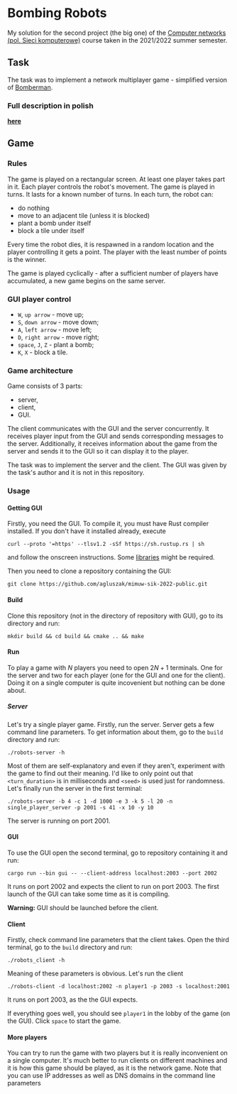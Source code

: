 # Bombing Robots

My solution for the second project (the big one) of the [Computer networks (pol. Sieci komputerowe)](https://usosweb.mimuw.edu.pl/kontroler.php?_action=katalog2/przedmioty/pokazPrzedmiot&prz_kod=1000-214bSIK) course taken in the 2021/2022 summer semester.

## Task

The task was to implement a network multiplayer game - simplified version of [Bomberman](https://en.wikipedia.org/wiki/Bomberman).

### Full description in polish

[**here**](https://github.com/agluszak/mimuw-sik-2022-public/blob/master/README.md)

## Game

### Rules

The game is played on a rectangular screen. At least one player takes part in it. Each player controls the robot's movement. The game is played in turns. It lasts for a known number of turns. In each turn, the robot can:
- do nothing
- move to an adjacent tile (unless it is blocked)
- plant a bomb under itself
- block a tile under itself

Every time the robot dies, it is respawned in a random location and the player controlling it gets a point. The player with the least number of points is the winner.

The game is played cyclically - after a sufficient number of players have accumulated, a new game begins on the same server.

### GUI player control

- `W`, `up arrow` - move up;
- `S`, `down arrow` - move down;
- `A`, `left arrow` - move left;
- `D`, `right arrow` - move right;
- `space`, `J`, `Z` - plant a bomb;
- `K`, `X` - block a tile.

### Game architecture

Game consists of 3 parts:
- server,
- client,
- GUI.

The client communicates with the GUI and the server concurrently. It receives player input from the GUI and sends corresponding messages to the server. Additionally, it receives information about the game from the server and sends it to the GUI so it can display it to the player.

The task was to implement the server and the client. The GUI was given by the task's author and it is not in this repository.

### Usage

#### Getting GUI

Firstly, you need the GUI. To compile it, you must have Rust compiler installed. If you don't have it installed already, execute
```
curl --proto '=https' --tlsv1.2 -sSf https://sh.rustup.rs | sh
```
and follow the onscreen instructions. Some [libraries](https://github.com/bevyengine/bevy/blob/main/docs/linux_dependencies.md) might be required.

Then you need to clone a repository containing the GUI:
```
git clone https://github.com/agluszak/mimuw-sik-2022-public.git
```

#### Build

Clone this repository (not in the directory of repository with GUI), go to its directory and run:
```
mkdir build && cd build && cmake .. && make
```

#### Run

To play a game with $N$ players you need to open $2N + 1$ terminals. One for the server and two for each player (one for the GUI and one for the client). Doing it on a single computer is quite incovenient but nothing can be done about.

##### Server

Let's try a single player game. Firstly, run the server. Server gets a few command line parameters. To get information about them, go to the `build` directory and run:
```
./robots-server -h
```
Most of them are self-explanatory and even if they aren't, experiment with the game to find out their meaning. I'd like to only point out that `<turn_duration>` is in milliseconds and `<seed>` is used just for randomness. Let's finally run the server in the first terminal:
```
./robots-server -b 4 -c 1 -d 1000 -e 3 -k 5 -l 20 -n single_player_server -p 2001 -s 41 -x 10 -y 10
```
The server is running on port 2001.

#### GUI

To use the GUI open the second terminal, go to repository containing it and run:
```
cargo run --bin gui -- --client-address localhost:2003 --port 2002

```
It runs on port 2002 and expects the client to run on port 2003. The first launch of the GUI can take some time as it is compiling.

**Warning:** GUI should be launched before the client.

#### Client

Firstly, check command line parameters that the client takes. Open the third terminal, go to the `build` directory and run:

```
./robots_client -h
```
Meaning of these parameters is obvious. Let's run the client
```
./robots-client -d localhost:2002 -n player1 -p 2003 -s localhost:2001
```
It runs on port 2003, as the the GUI expects.

If everything goes well, you should see `player1` in the lobby of the game (on the GUI). Click `space` to start the game.

#### More players

You can try to run the game with two players but it is really inconvenient on a single computer. It's much better to run clients on different machines and it is how this game should be played, as it is the network game. Note that you can use IP addresses as well as DNS domains in the command line parameters
